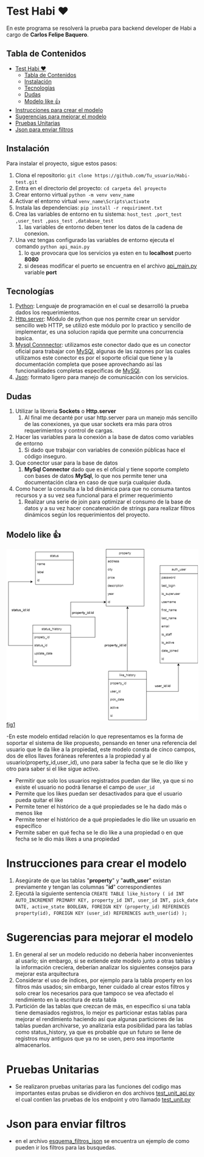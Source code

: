 # Test Habi :heart:

En este programa se resolverá la prueba para backend developer de Habi a cargo de **Carlos Felipe Baquero**.

## Tabla de Contenidos

- [Test Habi :heart:](#test-habi-heart)
  - [Tabla de Contenidos](#tabla-de-contenidos)
  - [Instalación](#instalación)
  - [Tecnologías](#tecnologías)
  - [Dudas](#dudas)
  - [Modelo like :+1:](#modelo-like-1)
- [Instrucciones para crear el modelo](#instrucciones-para-crear-el-modelo)
- [Sugerencias para mejorar el modelo](#sugerencias-para-mejorar-el-modelo)
- [Pruebas Unitarias](#pruebas-unitarias)
- [Json para enviar filtros](#json-para-enviar-filtros)



## Instalación

Para instalar el proyecto, sigue estos pasos:

1. Clona el repositorio: `git clone https://github.com/Tu_usuario/Habi-test.git`
2. Entra en el directorio del proyecto: `cd carpeta del proyecto`
3. Crear entorno virtual  `python -m venv venv_name`
4. Activar el entorno virtual `venv_name\Scripts\activate`
5. Instala las dependencias: `pip install -r requiriment.txt`
6. Crea las variables de entorno en tu sistema: `host_test ,port_test ,user_test ,pass_test ,database_test`
   1. las variables de entorno deben tener los datos de la cadena de conexion.
7. Una vez tengas configurado las variables de entorno ejecuta el comando `python api_main.py`
   1. lo que provocara que los servicios ya esten en tu **localhost** puerto **8080**
   2. si deseas modificar el puerto se encuentra en el archivo [api_main.py](api_main.py) variable **port**


## Tecnologías

1. [Python](https://www.python.org/doc/): Lenguaje de programación en el cual se desarrolló la prueba dados los requerimientos.
2. [Http.server](https://docs.python.org/3/library/http.server.html): Módulo de python que nos permite crear un servidor sencillo web HTTP, se utilizó este módulo por lo practico y sencillo de implementar, es una solucion rapida que permite una concurrencia basica.
3. [Mysql Connnector](https://dev.mysql.com/doc/connector-python/en/): utilizamos este conector dado que es un conector oficial para trabajar con [MySQl](https://www.mysql.com/), algunas de las razones por las cuales utilizamos este conector es por el soporte oficial que tiene y la documentación completa que posee aprovechando así las funcionalidades completas especificas de [MySQl](https://www.mysql.com/).
4. [Json](https://www.json.org/json-en.html): formato ligero para manejo de comunicación con los servicios.

## Dudas
1. Utilizar la libreria **Sockets** o **Http.server**
   1. Al final me decanté por usar http.server para un manejo más sencillo de las conexiones, ya que usar sockets era más para otros requerimientos y control de cargas.
2. Hacer las variables para la conexión  a la base de datos como variables de entorno
   1. Si dado que trabajar con variables de conexión públicas hace el código inseguro.
3. Que conector usar para la base de datos
   1. **MySql Connector** dado que es el oficial y tiene soporte completo con bases de datos **MySql**, lo que nos permite tener una documentación clara en caso de que surja cualquier duda.
4. Como hacer la consulta a la bd dinámica para que no consuma tantos recursos y a su vez sea funcional para el primer requerimiento
   1. Realizar una serie de join para optimizar el consumo de la base de datos y a su vez hacer concatenación de strings para realizar filtros dinámicos según los requerimientos del proyecto.

## Modelo like :+1:
![Esquema](diagrama_megustas.png)
[fig1](##esquema)


-En este modelo entidad relación lo que representamos es la forma de soportar el sistema de like propuesto, pensando en tener una referencia del usuario que le da like a la propiedad, este modelo consta de cinco campos, dos de ellos llaves foráneas referentes a la propiedad y al usuario(property_id,user_id), uno para saber la fecha que se le dio like y otro para saber si el like sigue activo.
- Permitir que solo los usuarios registrados puedan dar like, ya que si no existe el usuario no podrá llenarse el campo de `user_id`
- Permite que los likes puedan ser desactivados para que el usuario pueda quitar el like
- Permite tener el histórico de a qué propiedades se le ha dado más o menos like
- Permite tener el histórico de a qué propiedades le dio like un usuario en específico
- Permite saber en qué fecha se le dio like a una propiedad o en que fecha se le dio más likes a una propiedad
# Instrucciones para crear el modelo
1. Asegúrate de que las tablas "**property**" y "**auth_user**" existan previamente y tengan las columnas "**id**" correspondientes
2. Ejecutá la siguiente sentencia `CREATE TABLE like_history (
    id INT AUTO_INCREMENT PRIMARY KEY,
    property_id INT,
    user_id INT,
    pick_date DATE,
    active_state BOOLEAN,
    FOREIGN KEY (property_id) REFERENCES property(id),
    FOREIGN KEY (user_id) REFERENCES auth_user(id)
);`

# Sugerencias para mejorar el modelo
1. En general al ser un modelo reducido no debería haber inconvenientes al usarlo; sin embargo, si se extiende este modelo junto a otras tablas y la información creciera, deberían analizar los siguientes consejos para mejorar esta arquitectura
2. Considerar el uso de índices, por ejemplo para la tabla property en los filtros más usados; sin embargo, tener cuidado al crear estos filtros y solo crear los necesarios para que tampoco se vea afectado el rendimiento en la escritura de esta tabla
3. Partición de las tablas que crezcan de más, en específico si una tabla tiene demasiados registros, lo mejor es particionar estas tablas para mejorar el rendimiento haciendo así que algunas particiones de las tablas puedan archivarse, yo analizaría esta posibilidad para las tablas como status_history, ya que es probable que un futuro se llene de registros muy antiguos que ya no se usen, pero sea importante almacenarlos.

# Pruebas Unitarias
* Se realizaron pruebas unitarias para las funciones del codigo mas importantes estas prubas se dividieron en dos archivos [test_unit_api.py](test_unit_api.py) el cual contien las pruebas de los endpoint y otro llamado [test_unit.py](test_unit.py)

# Json para enviar filtros
* en el archivo [esquema_filtros_json](esquema_filtros_json.json) se encuentra un ejemplo de como pueden ir los filtros para las busquedas.